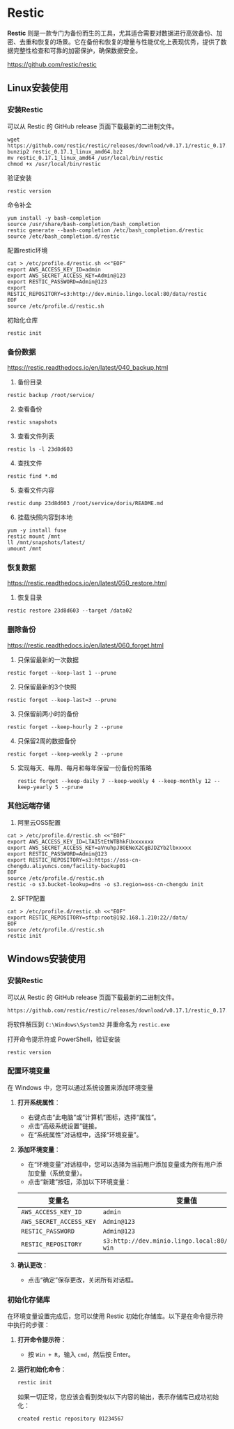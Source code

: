 # **Restic**

**Restic** 则是一款专门为备份而生的工具，尤其适合需要对数据进行高效备份、加密、去重和恢复的场景。它在备份和恢复的增量与性能优化上表现优秀，提供了数据完整性检查和可靠的加密保护，确保数据安全。

https://github.com/restic/restic

## Linux安装使用

### **安装Restic**

可以从 Restic 的 GitHub release 页面下载最新的二进制文件。

```
wget https://github.com/restic/restic/releases/download/v0.17.1/restic_0.17.1_linux_amd64.bz2
bunzip2 restic_0.17.1_linux_amd64.bz2
mv restic_0.17.1_linux_amd64 /usr/local/bin/restic
chmod +x /usr/local/bin/restic
```

验证安装

```
restic version
```

命令补全

```
yum install -y bash-completion
source /usr/share/bash-completion/bash_completion
restic generate --bash-completion /etc/bash_completion.d/restic
source /etc/bash_completion.d/restic
```

配置restic环境

```
cat > /etc/profile.d/restic.sh <<"EOF"
export AWS_ACCESS_KEY_ID=admin
export AWS_SECRET_ACCESS_KEY=Admin@123
export RESTIC_PASSWORD=Admin@123
export RESTIC_REPOSITORY=s3:http://dev.minio.lingo.local:80/data/restic
EOF
source /etc/profile.d/restic.sh
```

初始化仓库

```
restic init
```

### 备份数据

https://restic.readthedocs.io/en/latest/040_backup.html

1. 备份目录

  ```
  restic backup /root/service/
  ```

2. 查看备份

  ```
  restic snapshots
  ```

3. 查看文件列表

  ```
  restic ls -l 23d8d603
  ```

4. 查找文件

  ```
  restic find *.md
  ```

5. 查看文件内容

  ```
  restic dump 23d8d603 /root/service/doris/README.md
  ```

6. 挂载快照内容到本地

  ```
  yum -y install fuse
  restic mount /mnt
  ll /mnt/snapshots/latest/
  umount /mnt
  ```

### 恢复数据

https://restic.readthedocs.io/en/latest/050_restore.html

1. 恢复目录

```
restic restore 23d8d603 --target /data02
```

### 删除备份

https://restic.readthedocs.io/en/latest/060_forget.html

1. 只保留最新的一次数据

  ```
  restic forget --keep-last 1 --prune
  ```

2. 只保留最新的3个快照

  ```
  restic forget --keep-last=3 --prune
  ```

3. 只保留前两小时的备份

  ```
  restic forget --keep-hourly 2 --prune
  ```

4. 只保留2周的数据备份

  ```
  restic forget --keep-weekly 2 --prune
  ```

 5. 实现每天、每周、每月和每年保留一份备份的策略

    ```
    restic forget --keep-daily 7 --keep-weekly 4 --keep-monthly 12 --keep-yearly 5 --prune
    ```

### 其他远端存储

1. 阿里云OSS配置

  ```
  cat > /etc/profile.d/restic.sh <<"EOF"
  export AWS_ACCESS_KEY_ID=LTAI5tEtWTBhkFUxxxxxxx
  export AWS_SECRET_ACCESS_KEY=aVnuhpJ8OENeX2CgBJDZYb2lbxxxxx
  export RESTIC_PASSWORD=Admin@123
  export RESTIC_REPOSITORY=s3:https://oss-cn-chengdu.aliyuncs.com/facility-backup01
  EOF
  source /etc/profile.d/restic.sh
  restic -o s3.bucket-lookup=dns -o s3.region=oss-cn-chengdu init
  ```

2. SFTP配置

  ```
  cat > /etc/profile.d/restic.sh <<"EOF"
  export RESTIC_REPOSITORY=sftp:root@192.168.1.210:22//data/
  EOF
  source /etc/profile.d/restic.sh
  restic init
  ```



## Windows安装使用

### 安装Restic

可以从 Restic 的 GitHub release 页面下载最新的二进制文件。

```
https://github.com/restic/restic/releases/download/v0.17.1/restic_0.17.1_windows_amd64.zip
```

将软件解压到 `C:\Windows\System32` 并重命名为 `restic.exe`

打开命令提示符或 PowerShell，验证安装

```
restic version
```

### 配置环境变量

在 Windows 中，您可以通过系统设置来添加环境变量

1. **打开系统属性**：
   - 右键点击“此电脑”或“计算机”图标，选择“属性”。
   - 点击“高级系统设置”链接。
   - 在“系统属性”对话框中，选择“环境变量”。

2. **添加环境变量**：
   - 在“环境变量”对话框中，您可以选择为当前用户添加变量或为所有用户添加变量（系统变量）。
   - 点击“新建”按钮，添加以下环境变量：

   | 变量名                  | 变量值                                               |
   | ----------------------- | ---------------------------------------------------- |
   | `AWS_ACCESS_KEY_ID`     | `admin`                                              |
   | `AWS_SECRET_ACCESS_KEY` | `Admin@123`                                          |
   | `RESTIC_PASSWORD`       | `Admin@123`                                          |
   | `RESTIC_REPOSITORY`     | `s3:http://dev.minio.lingo.local:80/data/restic-win` |

3. **确认更改**：
   - 点击“确定”保存更改，关闭所有对话框。

### **初始化存储库**

在环境变量设置完成后，您可以使用 Restic 初始化存储库。以下是在命令提示符中执行的步骤：

1. **打开命令提示符**：
   
   - 按 `Win + R`，输入 `cmd`，然后按 Enter。
   
2. **运行初始化命令**：
   
   ```cmd
   restic init
   ```
   
   如果一切正常，您应该会看到类似以下内容的输出，表示存储库已成功初始化：
   
   ```
   created restic repository 01234567
   ```



